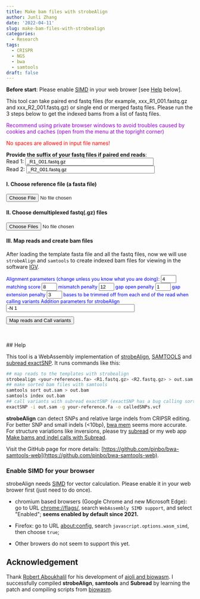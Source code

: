 ```yaml
---
title: Make bam files with strobeAlign
author: Junli Zhang
date: '2022-04-11'
slug: make-bam-files-with-strobealign
categories:
  - Research
tags:
  - CRISPR
  - NGS
  - bwa
  - samtools
draft: false
---
```


**Before start**: Please enable [SIMD](https://v8.dev/features/simd) in your web brower [see [Help](#enable-simd-for-your-browser) below].

This tool can take paired end fastq files (for example, xxx_R1_001.fastq.gz and xxx_R2_001.fastq.gz) or single end or merged fastq files.
Please run the 3 steps below to get the indexed bams from a list of fastq files.
<p id=recommend" style="color:darkviolet;">Recommend using private browser windows to avoid troubles caused by cookies and caches (open from the menu at the topright corner)</p>
<p id=recommend2" style="color:red;">No spaces are allowed in input file names!</p>

**Provide the suffix of your fastq files if paired end reads**:  
<label for="suffix1">Read 1:</label>
<input id="suffix1" value="_R1_001.fastq.gz" size="40"><br>
<label for="suffix2">Read 2:</label>
<input id="suffix2" value="_R2_001.fastq.gz" size="40"><br>

<h4>I. Choose reference file (a fasta file)</h4>
<input id="reference" type="file">

<h4>II. Choose demultiplexed fastq(.gz) files</h4>
<input id="fastq" type="file" multiple>

<p id="indexErr" style="color:red;"></p>
<p id="demoRef" style="display:none;"></p>
<p id="demoFq" style="display:none;"></p>

<h4>III. Map reads and create bam files</h4>

After loading the template fasta file and all the fastq files, now we will use `strobeAlign` and `samtools` to create indexed bam files for viewing in the software [IGV](https://software.broadinstitute.org/software/igv/download).
<div id="options" style="font-size:90%;color:blue;">
Alignment parameters (change unless you know what you are doing):  
<input size="2" id="match" value="4" type="text"> matching score  
<input size="2" id="mismatch" value="8" type="text"> mismatch penalty  
<input size="2" id="gapopen" value="12" type="text"> gap open penalty  
<input size="2" id="gapext" value="1" type="text"> gap extension penalty  
<input size="2" id="trim" value="3" type="text"> bases to be trimmed off from each end of the read when calling variants  
Addition parameters for strobeAlign &nbsp;&nbsp;&nbsp;&nbsp;<input size="40" id="addPara" value="-N 1" type="text">  

<button onclick="analyzeBam()">Map reads and Call variants</button>
<p id="bwa"  style="color:tomato;font-style: italic;"></p>
<p id="sort" style="color:tomato;font-style: italic;"></p>
<button id="download-btn" onclick="downloadBam()" style="visibility:hidden">Download indexed bam files</button>
<p id="download" style="color:tomato;font-style: italic;"></p>
<script src="/tools/aioli/latest/aioli.js"></script>
<script src="/libs/strobealignweb.js"></script>
<script src="/libs/FileSaver.min.js"></script>
<script src="/libs/jszip.min.js"></script>
</div>
## Help

This tool is a WebAssembly implementation of [strobeAlign](https://github.com/ksahlin/StrobeAlign/), [SAMTOOLS](http://www.htslib.org/) and [subread exactSNP](http://subread.sourceforge.net/). It runs commands like this:
```sh
## map reads to the templates with strobealign
strobealign <your-references.fa> <R1.fastq.gz> <R2.fastq.gz> > out.sam
## make sorted bam files with samtools
samtools sort out.sam > out.bam
samtools index out.bam
## call variants with subread exactSNP (exactSNP has a bug calling sorted bams, so use sams here)
exactSNP -i out.sam -g your-reference.fa -o calledSNPs.vcf
```

**strobeAlign** can detect SNPs and relative large indels from CRIPSR editing. For better SNP and small indels (<10bp), 
[bwa mem](/apps/make-bam-files-with-bwa-and-samtools/) seems more accurate. For structure variations like inversions, please try [subread](http://subread.sourceforge.net/) or my web app [Make bams and indel calls with Subread](/apps/make-bams-and-indel-calls-with-subread).

Visit the GitHub page for more details: [https://github.com/pinbo/bwa-samtools-web](https://github.com/pinbo/bwa-samtools-web).

### Enable SIMD for your browser

strobeAlign needs [SIMD](https://v8.dev/features/simd) for vector calculation. Please enable it in your web brower first (just need to do once).

- chromium based browsers (Google Chrome and new Microsoft Edge): go to URL [chrome://flags/](chrome://flags/), search `WebAssembly SIMD support`, and select "Enabled"; **seems enabled by default since 2021.**

- Firefox: go to URL [about:config](about:config), search `javascript.options.wasm_simd`, then choose `true`;

- Other browers do not seem to support this yet.

## Acknowledgement

Thank [Robert Aboukhalil](https://github.com/robertaboukhalil) for his development of [aioli and biowasm](https://github.com/biowasm). I successfully compiled **strobeAlign**, **samtools** and **Subread** by learning the patch and compiling scripts from [biowasm](https://github.com/biowasm/biowasm).
